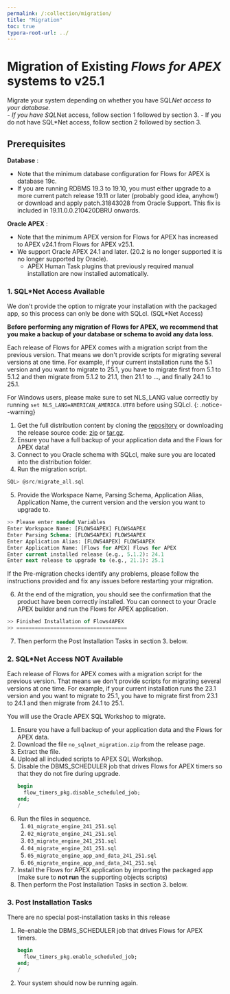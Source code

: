 ```yaml
---
permalink: /:collection/migration/
title: "Migration"
toc: true
typora-root-url: ../
---
```

# Migration of Existing *Flows for APEX* systems to v25.1

Migrate your system depending on whether you have SQL*Net access to your database.  
    - If you have SQL*Net access, follow section 1 followed by section 3.
        - If you do not have SQL*Net access, follow section 2 followed by section 3.

## Prerequisites

**Database** : 

- Note that the minimum database configuration for Flows for APEX is database 19c.
- If you are running RDBMS 19.3 to 19.10, you must either upgrade to a more current patch release 19.11 or later (probably good idea, anyhow!) or download and apply patch.31843028 from Oracle Support.  This fix is included in 19.11.0.0.210420DBRU onwards. 

**Oracle APEX** :

- Note that the minimum APEX version for Flows for APEX has increased to APEX v24.1 from Flows for APEX v25.1.  
- We support Oracle APEX 24.1 and later. (20.2 is no longer supported it is no longer supported by Oracle).
  - APEX Human Task plugins that previously required manual installation are now installed automatically.

### 1.  SQL*Net Access Available

We don't provide the option to migrate your installation with the packaged app, so this process can only be done with SQLcl. (SQL*Net Access)

**Before performing any migration of Flows for APEX, we recommend that you make a backup of your database or schema to avoid any data loss**.

Each release of Flows for APEX comes with a migration script from the previous version. That means we don't provide scripts for migrating several versions at one time. For example, if your current installation runs the 5.1 version and you want to migrate to 25.1, you have to migrate first from 5.1 to 5.1.2 and then migrate from 5.1.2 to 21.1, then 21.1 to ..., and finally 24.1 to 25.1.

For Windows users, please make sure to set NLS_LANG value correctly by running `set NLS_LANG=AMERICAN_AMERICA.UTF8` before using SQLcl.
{: .notice--warning}

1. Get the full distribution content by cloning the [repository](https://github.com/flowsforapex/apex-flowsforapex) or downloading the release source code: [zip](https://github.com/flowsforapex/apex-flowsforapex/archive/refs/tags/v24.1.zip) or [tar.gz](https://github.com/flowsforapex/apex-flowsforapex/archive/refs/tags/v24.1.tar.gz).
2. Ensure you have a full backup of your application data and the Flows for APEX data!
3. Connect to you Oracle schema with SQLcl, make sure you are located into the distribution folder.
4. Run the migration script.
```sql
SQL> @src/migrate_all.sql
```

5. Provide the Workspace Name, Parsing Schema, Application Alias, Application Name, the current version and the version you want to upgrade to.
```sql
>> Please enter needed Variables
Enter Workspace Name: [FLOWS4APEX] FLOWS4APEX
Enter Parsing Schema: [FLOWS4APEX] FLOWS4APEX
Enter Application Alias: [FLOWS4APEX] FLOWS4APEX
Enter Application Name: [Flows for APEX] Flows for APEX
Enter current installed release (e.g., 5.1.2): 24.1
Enter next release to upgrade to (e.g., 21.1): 25.1
```
If the Pre-migration checks identify any problems, please follow the instructions provided and fix any issues before restarting your migration.

6. At the end of the migration, you should see the confirmation that the product have been correctly installed. You can connect to your Oracle APEX builder and run the Flows for APEX application.
```sql
>> Finished Installation of Flows4APEX
>> ====================================
```

7.  Then perform the Post Installation Tasks in section 3. below.

### 2.  SQL*Net Access NOT Available

Each release of Flows for APEX comes with a migration script for the previous version. That means we don't provide scripts for migrating several versions at one time. For example, if your current installation runs the 23.1 version and you want to migrate to 25.1, you have to migrate first from 23.1 to 24.1  and then migrate from 24.1 to 25.1.

You will use the Oracle APEX SQL Workshop to migrate.


1. Ensure you have a full backup of your application data and the Flows for APEX data.
2. Download the file `no_sqlnet_migration.zip` from the release page.
3. Extract the file.
4. Upload all included scripts to APEX SQL Workshop.
5. Disable the DBMS_SCHEDULER job that drives Flows for APEX timers so that they do not fire during upgrade.
    ```sql
    begin
      flow_timers_pkg.disable_scheduled_job;
    end;
    /
    ```
6. Run the files in sequence.
   1. `01_migrate_engine_241_251.sql`
   2. `02_migrate_engine_241_251.sql`
   3. `03_migrate_engine_241_251.sql`
   4. `04_migrate_engine_241_251.sql`
   5. `05_migrate_engine_app_and_data_241_251.sql`
   6. `06_migrate_engine_app_and_data_241_251.sql`
7. Install the Flows for APEX application by importing the packaged app (make sure to **not run** the supporting objects scripts)
8. Then perform the Post Installation Tasks in section 3. below.


### 3. Post Installation Tasks

There are no special post-installation tasks in this release

1. Re-enable the DBMS_SCHEDULER job that drives Flows for APEX timers.
    ```sql
    begin
      flow_timers_pkg.enable_scheduled_job;
    end;
    /
    ```
2. Your system should now be running again.